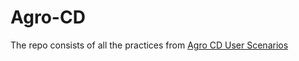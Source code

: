 # Agro-CD

The repo consists of all the practices from
[Agro CD User Scenarios](https://killercoda.com/mabusaa/course/argocd-endusers-scenarios)
